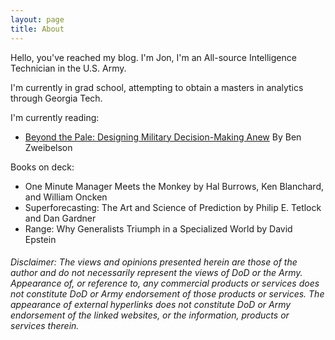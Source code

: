 ```yaml
---
layout: page
title: About
---
```


<p class="message">
Hello, you've reached my blog. I'm Jon, I'm an All-source Intelligence Technician in the U.S. Army.
</p>

I'm currently in grad school, attempting to obtain a masters in analytics through Georgia Tech.

I'm currently reading:
* <a href="https://www.airuniversity.af.edu/AUPress/Display/Article/3496663/beyond-the-pale-designing-military-decision-making-anew/">Beyond the Pale: Designing Military Decision-Making Anew</a> By Ben Zweibelson
  
Books on deck:
* One Minute Manager Meets the Monkey by Hal Burrows, Ken Blanchard, and William Oncken
* Superforecasting: The Art and Science of Prediction by Philip E. Tetlock and Dan Gardner
* Range: Why Generalists Triumph in a Specialized World by David Epstein

###### Disclaimer: The views and opinions presented herein are those of the author and do not necessarily represent the views of DoD or the Army. Appearance of, or reference to, any commercial products or services does not constitute DoD or Army endorsement of those products or services. The appearance of external hyperlinks does not constitute DoD or Army endorsement of the linked websites, or the information, products or services therein.
